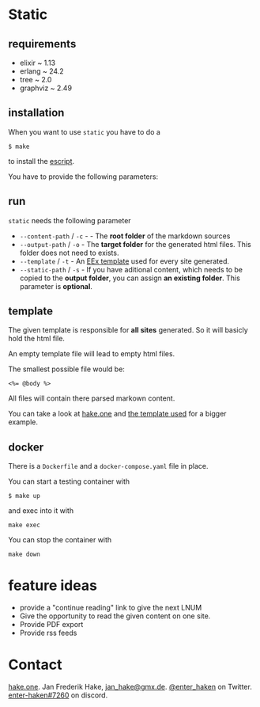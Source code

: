 # Static

## requirements

* elixir ~ 1.13
* erlang ~ 24.2
* tree ~ 2.0
* graphviz ~ 2.49

## installation

When you want to use `static` you have to do a 

```
$ make 
``` 

to install the [escript][1].

You have to provide the following parameters:

## run

`static` needs the following parameter

* `--content-path` / `-c` - - The **root folder** of the markdown sources
* `--output-path` / `-o` - The **target folder** for the generated html files. This folder does not need to exists.
* `--template` / `-t` - An [EEx template][1] used for every site generated.
* `--static-path` / `-s` - If you have aditional content, which needs to be copied to the **output folder**,
you can assign **an existing folder**.
This parameter is **optional**.

## template

The given template is responsible for **all sites** generated.
So it will basicly hold the html file.

An empty template file will lead to empty html files.

The smallest possible file would be:

```
<%= @body %>
```

All files will contain there parsed markown content.

You can take a look at [hake.one][3] and [the template used][4] for a bigger example.

## docker

There is a `Dockerfile` and a `docker-compose.yaml` file in place. 

You can start a testing container with

```
$ make up
```

and exec into it with 

```
make exec
```

You can stop the container with

```
make down
```

# feature ideas

* provide a "continue reading" link to give the next LNUM
* Give the opportunity to read the given content on one site.
* Provide PDF export
* Provide rss feeds

# Contact

[hake.one](https://hake.one). Jan Frederik Hake, <jan_hake@gmx.de>. 
[@enter_haken](https://twitter.com/enter_haken) on Twitter. 
[enter-haken#7260](https://discord.com) on discord.

[1]: https://hexdocs.pm/eex/EEx.html
[2]: https://hexdocs.pm/mix/main/Mix.Tasks.Escript.Build.html
[3]: https://hake.one
[4]: https://github.com/enter-haken/content/blob/main/template/default.eex
